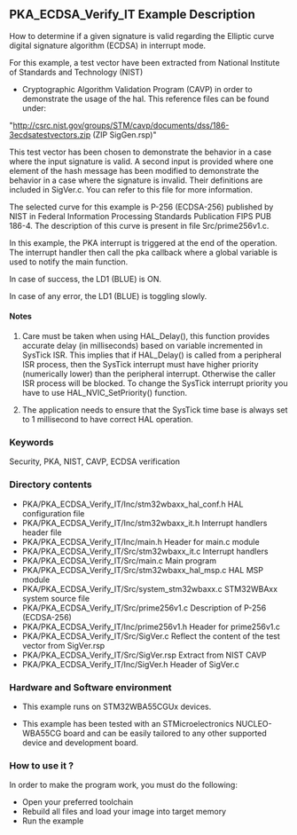 ## <b>PKA_ECDSA_Verify_IT Example Description</b>

How to determine if a given signature is valid regarding the Elliptic curve digital signature algorithm
(ECDSA) in interrupt mode.

For this example, a test vector have been extracted from National Institute of Standards and Technology (NIST)

 - Cryptographic Algorithm Validation Program (CAVP) in order to demonstrate the usage of the hal.
This reference files can be found under:

"http://csrc.nist.gov/groups/STM/cavp/documents/dss/186-3ecdsatestvectors.zip (ZIP SigGen.rsp)"

This test vector has been chosen to demonstrate the behavior in a case where the input signature
is valid. A second input is provided where one element of the hash message has been modified to 
demonstrate the behavior in a case where the signature is invalid. Their definitions are included 
in SigVer.c. You can refer to this file for more information.

The selected curve for this example is P-256 (ECDSA-256) published by NIST in 
Federal Information Processing Standards Publication FIPS PUB 186-4. The description
of this curve is present in file Src/prime256v1.c.

In this example, the PKA interrupt is triggered at the end of the operation. The interrupt handler then
call the pka callback where a global variable is used to notify the main function.

In case of success, the LD1 (BLUE) is ON.

In case of any error, the LD1 (BLUE) is toggling slowly.

#### <b>Notes</b>

 1. Care must be taken when using HAL_Delay(), this function provides accurate delay (in milliseconds)
    based on variable incremented in SysTick ISR. This implies that if HAL_Delay() is called from
    a peripheral ISR process, then the SysTick interrupt must have higher priority (numerically lower)
    than the peripheral interrupt. Otherwise the caller ISR process will be blocked.
    To change the SysTick interrupt priority you have to use HAL_NVIC_SetPriority() function.
      
2. The application needs to ensure that the SysTick time base is always set to 1 millisecond
   to have correct HAL operation.

### <b>Keywords</b>

Security, PKA, NIST, CAVP, ECDSA verification

### <b>Directory contents</b>
  
  - PKA/PKA_ECDSA_Verify_IT/Inc/stm32wbaxx_hal_conf.h    HAL configuration file
  - PKA/PKA_ECDSA_Verify_IT/Inc/stm32wbaxx_it.h          Interrupt handlers header file
  - PKA/PKA_ECDSA_Verify_IT/Inc/main.h                   Header for main.c module
  - PKA/PKA_ECDSA_Verify_IT/Src/stm32wbaxx_it.c          Interrupt handlers
  - PKA/PKA_ECDSA_Verify_IT/Src/main.c                   Main program
  - PKA/PKA_ECDSA_Verify_IT/Src/stm32wbaxx_hal_msp.c     HAL MSP module 
  - PKA/PKA_ECDSA_Verify_IT/Src/system_stm32wbaxx.c      STM32WBAxx system source file
  - PKA/PKA_ECDSA_Verify_IT/Src/prime256v1.c             Description of P-256 (ECDSA-256)
  - PKA/PKA_ECDSA_Verify_IT/Inc/prime256v1.h             Header for prime256v1.c
  - PKA/PKA_ECDSA_Verify_IT/Src/SigVer.c                 Reflect the content of the test vector from SigVer.rsp
  - PKA/PKA_ECDSA_Verify_IT/Src/SigVer.rsp               Extract from NIST CAVP
  - PKA/PKA_ECDSA_Verify_IT/Inc/SigVer.h                 Header of SigVer.c

### <b>Hardware and Software environment</b> 

  - This example runs on STM32WBA55CGUx devices.
  
  - This example has been tested with an STMicroelectronics NUCLEO-WBA55CG
    board and can be easily tailored to any other supported device 
    and development board.

### <b>How to use it ?</b> 

In order to make the program work, you must do the following:

 - Open your preferred toolchain 
 - Rebuild all files and load your image into target memory
 - Run the example
 
